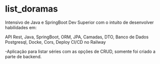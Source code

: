 # list_doramas
Intensivo de Java e SpringBoot Dev Superior com o intuito de desenvolver habilidades em:

API Rest, Java, SpringBoot, ORM, JPA, Camadas, DTO, Banco de Dados Postgresql, Docke, Cors, Deploy CI/CD no Railway

-Aplicação para listar séries com as opções de CRUD, somente foi criado a parte de backend.  
